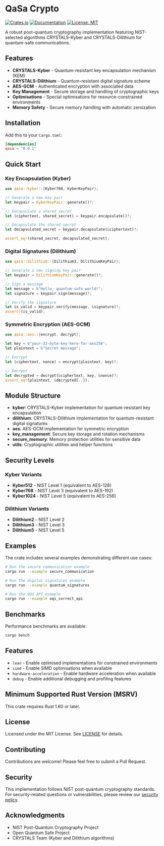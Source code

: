 # QaSa Crypto

[![Crates.io](https://img.shields.io/crates/v/qasa.svg)](https://crates.io/crates/qasa)
[![Documentation](https://docs.rs/qasa/badge.svg)](https://github.com/Djwarf/Qasa/blob/main/Documentation.md)
[![License: MIT](https://img.shields.io/badge/License-MIT-yellow.svg)](https://opensource.org/licenses/MIT)

A robust post-quantum cryptography implementation featuring NIST-selected algorithms CRYSTALS-Kyber and CRYSTALS-Dilithium for quantum-safe communications.

## Features

- **CRYSTALS-Kyber** - Quantum-resistant key encapsulation mechanism (KEM)
- **CRYSTALS-Dilithium** - Quantum-resistant digital signature scheme  
- **AES-GCM** - Authenticated encryption with associated data
- **Key Management** - Secure storage and handling of cryptographic keys
- **Optimisations** - Special optimisations for resource-constrained environments
- **Memory Safety** - Secure memory handling with automatic zeroization

## Installation

Add this to your `Cargo.toml`:

```toml
[dependencies]
qasa = "0.0.1"
```

## Quick Start

### Key Encapsulation (Kyber)

```rust
use qasa::kyber::{Kyber768, KyberKeyPair};

// Generate a new key pair
let keypair = KyberKeyPair::generate()?;

// Encapsulate a shared secret
let (ciphertext, shared_secret) = keypair.encapsulate()?;

// Decapsulate the shared secret
let decapsulated_secret = keypair.decapsulate(&ciphertext)?;

assert_eq!(shared_secret, decapsulated_secret);
```

### Digital Signatures (Dilithium)

```rust
use qasa::dilithium::{Dilithium3, DilithiumKeyPair};

// Generate a new signing key pair
let keypair = DilithiumKeyPair::generate()?;

// Sign a message
let message = b"Hello, quantum-safe world!";
let signature = keypair.sign(message)?;

// Verify the signature
let is_valid = keypair.verify(message, &signature)?;
assert!(is_valid);
```

### Symmetric Encryption (AES-GCM)

```rust
use qasa::aes::{encrypt, decrypt};

let key = b"your-32-byte-key-here-for-aes256";
let plaintext = b"Secret message";

// Encrypt
let (ciphertext, nonce) = encrypt(plaintext, key)?;

// Decrypt
let decrypted = decrypt(&ciphertext, key, &nonce)?;
assert_eq!(plaintext, &decrypted[..]);
```

## Module Structure

- **kyber**: CRYSTALS-Kyber implementation for quantum-resistant key encapsulation
- **dilithium**: CRYSTALS-Dilithium implementation for quantum-resistant digital signatures  
- **aes**: AES-GCM implementation for symmetric encryption
- **key_management**: Secure key storage and rotation mechanisms
- **secure_memory**: Memory protection utilities for sensitive data
- **utils**: Cryptographic utilities and helper functions

## Security Levels

### Kyber Variants
- **Kyber512** - NIST Level 1 (equivalent to AES-128)
- **Kyber768** - NIST Level 3 (equivalent to AES-192) 
- **Kyber1024** - NIST Level 5 (equivalent to AES-256)

### Dilithium Variants  
- **Dilithium2** - NIST Level 2
- **Dilithium3** - NIST Level 3
- **Dilithium5** - NIST Level 5

## Examples

The crate includes several examples demonstrating different use cases:

```bash
# Run the secure communication example
cargo run --example secure_communication

# Run the digital signatures example  
cargo run --example quantum_signatures

# Run the OQS API example
cargo run --example oqs_correct_api
```

## Benchmarks

Performance benchmarks are available:

```bash
cargo bench
```

## Features

- `lean` - Enable optimised implementations for constrained environments
- `simd` - Enable SIMD optimisations when available
- `hardware-acceleration` - Enable hardware acceleration when available
- `debug` - Enable additional debugging and profiling features

## Minimum Supported Rust Version (MSRV)

This crate requires Rust 1.60 or later.

## License

Licensed under the MIT License. See [LICENSE](LICENSE) for details.

## Contributing

Contributions are welcome! Please feel free to submit a Pull Request.

## Security

This implementation follows NIST post-quantum cryptography standards. For security-related questions or vulnerabilities, please review our [security policy](security_review.md).

## Acknowledgments

- NIST Post-Quantum Cryptography Project
- Open Quantum Safe Project  
- CRYSTALS Team (Kyber and Dilithium algorithms) 